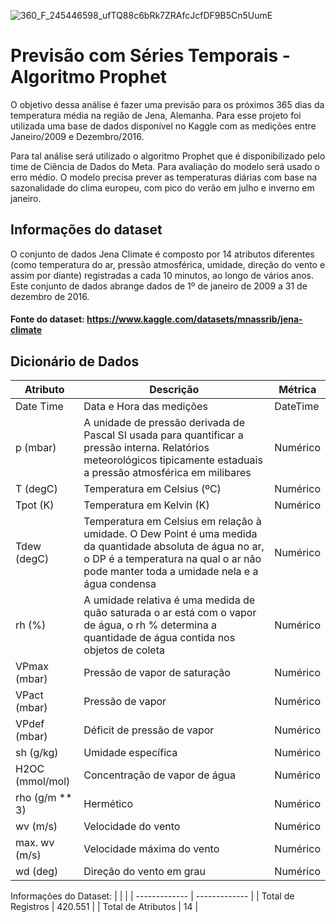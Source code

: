 ![360_F_245446598_ufTQ88c6bRk7ZRAfcJcfDF9B5Cn5UumE](https://user-images.githubusercontent.com/91103250/222302112-cd9f9cf3-5cba-47ae-9726-51e180ff797e.jpg)



# Previsão com Séries Temporais - Algoritmo Prophet
O objetivo dessa análise é fazer uma previsão para os próximos 365 dias da temperatura média na região de Jena, Alemanha. Para esse projeto foi utilizada uma base de dados disponível no Kaggle com as medições entre Janeiro/2009 e Dezembro/2016.

Para tal análise será utilizado o algoritmo Prophet que é disponibilizado pelo time de Ciência de Dados do Meta. Para avaliação do modelo será usado o erro médio.
O modelo precisa prever as temperaturas diárias com base na sazonalidade do clima europeu, com pico do verão em julho e inverno em janeiro.

## Informações do dataset
O conjunto de dados Jena Climate é composto por 14 atributos diferentes (como temperatura do ar, pressão atmosférica, umidade, direção do vento e assim por diante) registradas a cada 10 minutos, ao longo de vários anos. Este conjunto de dados abrange dados de 1º de janeiro de 2009 a 31 de dezembro de 2016.

#### Fonte do dataset: https://www.kaggle.com/datasets/mnassrib/jena-climate

## Dicionário de Dados
| Atributo | Descrição | Métrica |
| ------------- | ------------- | ------------- |
| Date Time  | Data e Hora das medições  | DateTime  |
| p (mbar)  | A unidade de pressão derivada de Pascal SI usada para quantificar a pressão interna. Relatórios meteorológicos tipicamente estaduais a pressão atmosférica em milibares  | Numérico  |
| T (degC)  | Temperatura em Celsius (ºC)  | Numérico  |
| Tpot (K)  | Temperatura em Kelvin (K)  | Numérico  |
| Tdew (degC)  | Temperatura em Celsius em relação à umidade. O Dew Point é uma medida da quantidade absoluta de água no ar, o DP é a temperatura na qual o ar não pode manter toda a umidade nela e a água condensa  | Numérico  |
| rh (%)  | A umidade relativa é uma medida de quão saturada o ar está com o vapor de água, o rh % determina a quantidade de água contida nos objetos de coleta | Numérico  |
| VPmax (mbar)  | Pressão de vapor de saturação  | Numérico  |
| VPact (mbar)  | Pressão de vapor  | Numérico  |
| VPdef (mbar)  | Déficit de pressão de vapor  | Numérico  |
| sh (g/kg)  | Umidade específica  | Numérico  |
| H2OC (mmol/mol)  | Concentração de vapor de água  | Numérico  |
| rho (g/m ** 3)  | Hermético  | Numérico  |
| wv (m/s)  | Velocidade do vento  | Numérico  |
| max. wv (m/s)  | Velocidade máxima do vento  | Numérico  |
| wd (deg)  | Direção do vento em grau  | Numérico  |


Informações do Dataset:
|  | |
| ------------- | ------------- |
| Total de Registros  | 420.551  |
| Total de Atributos  | 14  |

